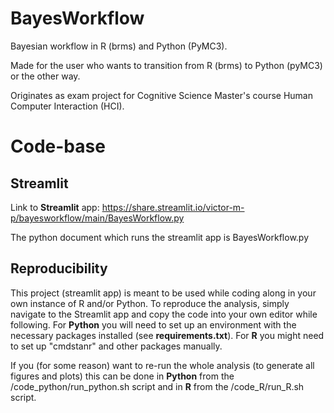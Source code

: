 # BayesWorkflow
Bayesian workflow in R (brms) and Python (PyMC3).

Made for the user who wants to transition from R (brms) to Python (pyMC3) or
the other way.

Originates as exam project for Cognitive Science Master's course Human
Computer Interaction (HCI).

# Code-base

## Streamlit
Link to **Streamlit** app: https://share.streamlit.io/victor-m-p/bayesworkflow/main/BayesWorkflow.py

The python document which runs the streamlit app is BayesWorkflow.py

## Reproducibility
This project (streamlit app) is meant to be used while coding
along in your own instance of R and/or Python.
To reproduce the analysis, simply navigate to the Streamlit app
and copy the code into your own editor while following.
For **Python** you will need to set up an environment with the
necessary packages installed (see **requirements.txt**).
For **R** you might need to set up "cmdstanr" and other
packages manually.

If you (for some reason) want to re-run the whole analysis
(to generate all figures and plots) this can be done in
**Python** from the /code\_python/run\_python.sh script and
in **R** from the /code\_R/run\_R.sh script.


